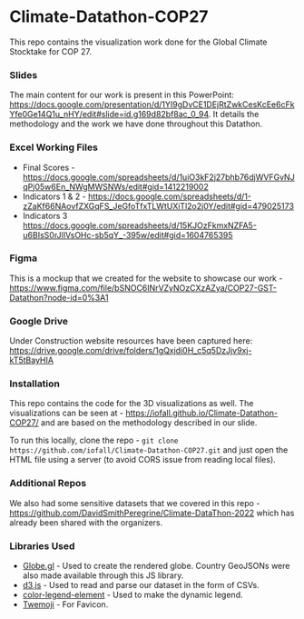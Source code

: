 # Climate-Datathon-COP27

This repo contains the visualization work done for the Global Climate Stocktake for COP 27.

### Slides
The main content for our work is present in this PowerPoint: https://docs.google.com/presentation/d/1YI9gDvCE1DEjRtZwkCesKcEe6cFkYfe0Ge14Q1u_nHY/edit#slide=id.g169d82bf8ac_0_94. It details the methodology and the work we have done throughout this Datathon.

### Excel Working Files

- Final Scores - https://docs.google.com/spreadsheets/d/1uiO3kF2j27bhb76djWVFGvNJqPj05w6En_NWgMWSNWs/edit#gid=1412219002
- Indicators 1 & 2 - https://docs.google.com/spreadsheets/d/1-zZaKf66NAovfZXGqFS_JeGfoTfxTLWtUXiTl2o2j0Y/edit#gid=479025173
- Indicators 3  https://docs.google.com/spreadsheets/d/15KJOzFkmxNZFA5-u6BIsS0rJlIVsOHc-sb5qY_-395w/edit#gid=1604765395


### Figma
This is a mockup that we created for the website to showcase our work - https://www.figma.com/file/bSNOC6INrVZyNOzCXzAZya/COP27-GST-Datathon?node-id=0%3A1


### Google Drive
Under Construction website resources have been captured here: https://drive.google.com/drive/folders/1gQxjdi0H_c5q5DzJjv9xj-kT5tBayHIA

### Installation
This repo contains the code for the 3D visualizations as well. The visualizations can be seen at - https://iofall.github.io/Climate-Datathon-COP27/ and are based on the methodology described in our slide.

To run this locally, clone the repo - `git clone https://github.com/iofall/Climate-Datathon-COP27.git` and just open the HTML file using a server (to avoid CORS issue from reading local files).

### Additional Repos
We also had some sensitive datasets that we covered in this repo - https://github.com/DavidSmithPeregrine/Climate-DataThon-2022 which has already been shared with the organizers.

### Libraries Used
- [Globe.gl](https://globe.gl/) - Used to create the rendered globe. Country GeoJSONs were also made available through this JS library.
- [d3.js](https://d3js.org/) - Used to read and parse our dataset in the form of CSVs.
- [color-legend-element](https://www.npmjs.com/package/color-legend-element) - Used to make the dynamic legend.
- [Twemoji](https://twemoji.twitter.com/) - For Favicon.
